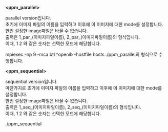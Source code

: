 **<ppm_parallel>**

parallel version입니다. <br>
초기에 이미지 파일의 이름을 입력하고 이후에 이 이미지에 대한 mode를 설정합니다. <br>
한번 설정한 image파일은 바꿀 수 없습니다. <br>
출력은 1_par_(이미지파일이름), 2_par_(이미지파일이름)의 형식입니다. <br>
이때, 1 2 와 같은 숫자는 선택한 모드에 해당합니다. <br>

mpiexec -np 9 -mca btl ^openib -hostfile hosts ./ppm_parallel의 형식으로 수행합니다.


**<ppm_sequential>**

sequential version입니다. <br>
마찬가지로 초기에 이미지 파일의 이름을 입력하고 이후에 이 이미지에 대한 mode를 설정합니다. <br>
한번 설정한 image파일은 바꿀 수 없습니다. <br>
출력은 1_seq_(이미지파일이름), 2_seq_(이미지파일이름)의 형식입니다. <br>
이때, 1 2 와 같은 숫자는 선택한 모드에 해당합니다. <br>

./ppm_sequential
